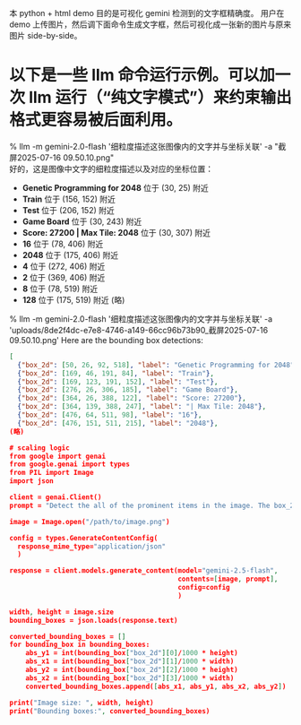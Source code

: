 本 python + html demo 目的是可视化 gemini 检测到的文字框精确度。
用户在 demo 上传图片，然后调下面命令生成文字框，然后可视化成一张新的图片与原来图片 side-by-side。

# 以下是一些 llm 命令运行示例。可以加一次 llm 运行（“纯文字模式”）来约束输出格式更容易被后面利用。

% llm -m gemini-2.0-flash '细粒度描述这张图像内的文字并与坐标关联' -a "截屏2025-07-16 09.50.10.png"            
好的，这是图像中文字的细粒度描述以及对应的坐标位置：
                                                                               
*   **Genetic Programming for 2048** 位于 (30, 25) 附近
*   **Train** 位于 (156, 152) 附近
*   **Test** 位于 (206, 152) 附近
*   **Game Board** 位于 (30, 243) 附近
*   **Score: 27200 | Max Tile: 2048** 位于 (30, 307) 附近
*   **16** 位于 (78, 406) 附近
*   **2048** 位于 (175, 406) 附近
*   **4** 位于 (272, 406) 附近
*   **2** 位于 (369, 406) 附近
*   **8** 位于 (78, 519) 附近
*   **128** 位于 (175, 519) 附近
(略)

% llm -m gemini-2.0-flash '细粒度描述这张图像内的文字并与坐标关联' -a 'uploads/8de2f4dc-e7e8-4746-a149-66cc96b73b90_截屏2025-07-16 09.50.10.png'
Here are the bounding box detections:
```json
[
  {"box_2d": [50, 26, 92, 518], "label": "Genetic Programming for 2048"},
  {"box_2d": [169, 46, 191, 84], "label": "Train"},
  {"box_2d": [169, 123, 191, 152], "label": "Test"},
  {"box_2d": [276, 26, 306, 185], "label": "Game Board"},
  {"box_2d": [364, 26, 388, 122], "label": "Score: 27200"},
  {"box_2d": [364, 139, 388, 247], "label": "| Max Tile: 2048"},
  {"box_2d": [476, 64, 511, 98], "label": "16"},
  {"box_2d": [476, 151, 511, 215], "label": "2048"},
(略)

# scaling logic
from google import genai
from google.genai import types
from PIL import Image
import json

client = genai.Client()
prompt = "Detect the all of the prominent items in the image. The box_2d should be [ymin, xmin, ymax, xmax] normalized to 0-1000."

image = Image.open("/path/to/image.png")

config = types.GenerateContentConfig(
  response_mime_type="application/json"
  )

response = client.models.generate_content(model="gemini-2.5-flash",
                                          contents=[image, prompt],
                                          config=config
                                          )

width, height = image.size
bounding_boxes = json.loads(response.text)

converted_bounding_boxes = []
for bounding_box in bounding_boxes:
    abs_y1 = int(bounding_box["box_2d"][0]/1000 * height)
    abs_x1 = int(bounding_box["box_2d"][1]/1000 * width)
    abs_y2 = int(bounding_box["box_2d"][2]/1000 * height)
    abs_x2 = int(bounding_box["box_2d"][3]/1000 * width)
    converted_bounding_boxes.append([abs_x1, abs_y1, abs_x2, abs_y2])

print("Image size: ", width, height)
print("Bounding boxes:", converted_bounding_boxes)


